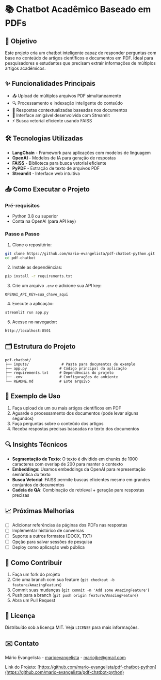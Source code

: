 # 📚 Chatbot Acadêmico Baseado em PDFs

## 🎯 Objetivo

Este projeto cria um chatbot inteligente capaz de responder perguntas com base no conteúdo de artigos científicos e documentos em PDF. Ideal para pesquisadores e estudantes que precisam extrair informações de múltiplos artigos acadêmicos.

## ✨ Funcionalidades Principais

- 📤 Upload de múltiplos arquivos PDF simultaneamente
- 🔍 Processamento e indexação inteligente do conteúdo
- 💬 Respostas contextualizadas baseadas nos documentos
- 🚀 Interface amigável desenvolvida com Streamlit
- ⚡ Busca vetorial eficiente usando FAISS

## 🛠️ Tecnologias Utilizadas

- **LangChain** - Framework para aplicações com modelos de linguagem
- **OpenAI** - Modelos de IA para geração de respostas
- **FAISS** - Biblioteca para busca vetorial eficiente
- **PyPDF** - Extração de texto de arquivos PDF
- **Streamlit** - Interface web intuitiva

## 📥 Como Executar o Projeto

### Pré-requisitos

- Python 3.8 ou superior
- Conta na OpenAI (para API key)

### Passo a Passo

1. Clone o repositório:
```bash
git clone https://github.com/mario-evangelista/pdf-chatbot-python.git
cd pdf-chatbot
```

2. Instale as dependências:
```bash
pip install -r requirements.txt
```

3. Crie um arquivo `.env` e adicione sua API key:
```env
OPENAI_API_KEY=sua_chave_aqui
```

4. Execute a aplicação:
```bash
streamlit run app.py
```

5. Acesse no navegador:
```
http://localhost:8501
```

## 🗂️ Estrutura do Projeto

```
pdf-chatbot/
├── inputs/               # Pasta para documentos de exemplo
├── app.py               # Código principal da aplicação
├── requirements.txt     # Dependências do projeto
├── .env                 # Configurações de ambiente
└── README.md            # Este arquivo
```

## 📌 Exemplo de Uso

1. Faça upload de um ou mais artigos científicos em PDF
2. Aguarde o processamento dos documentos (pode levar alguns segundos)
3. Faça perguntas sobre o conteúdo dos artigos
4. Receba respostas precisas baseadas no texto dos documentos

## 🔍 Insights Técnicos

- **Segmentação de Texto**: O texto é dividido em chunks de 1000 caracteres com overlap de 200 para manter o contexto
- **Embeddings**: Usamos embeddings da OpenAI para representação semântica do texto
- **Busca Vetorial**: FAISS permite buscas eficientes mesmo em grandes conjuntos de documentos
- **Cadeia de QA**: Combinação de retrieval + geração para respostas precisas

## 📈 Próximas Melhorias

- [ ] Adicionar referências às páginas dos PDFs nas respostas
- [ ] Implementar histórico de conversas
- [ ] Suporte a outros formatos (DOCX, TXT)
- [ ] Opção para salvar sessões de pesquisa
- [ ] Deploy como aplicação web pública

## 🤝 Como Contribuir

1. Faça um fork do projeto
2. Crie uma branch com sua feature (`git checkout -b feature/AmazingFeature`)
3. Commit suas mudanças (`git commit -m 'Add some AmazingFeature'`)
4. Push para a branch (`git push origin feature/AmazingFeature`)
5. Abra um Pull Request

## 📄 Licença

Distribuído sob a licença MIT. Veja `LICENSE` para mais informações.

## ✉️ Contato

Mário Evangelista - [marioevangelista](https://www.linkedin.com/in/marioevangelista) - mariojbe@gmail.com

Link do Projeto: [https://github.com/mario-evangelista/pdf-chatbot-python](https://github.com/mario-evangelista/pdf-chatbot-python)
